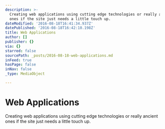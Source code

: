 ```yaml
---
description: >-
  Creating web applications using cutting edge technologies or really ancient
  ones if the site just needs a little touch up.
dateModified: '2016-08-18T16:41:34.937Z'
datePublished: '2016-08-18T16:42:10.198Z'
title: Web Applications
author: []
publisher: {}
via: {}
starred: false
sourcePath: _posts/2016-08-18-web-applications.md
inFeed: true
hasPage: false
inNav: false
_type: MediaObject

---
```

# Web Applications

Creating web applications using cutting edge technologies or really ancient ones if the site just needs a little touch up.